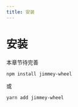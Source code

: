 ```yaml
---
title: 安装
---
```


# 安装

本章节待完善

```bash
npm install jimmey-wheel
```

或

```bash
yarn add jimmey-wheel
```
